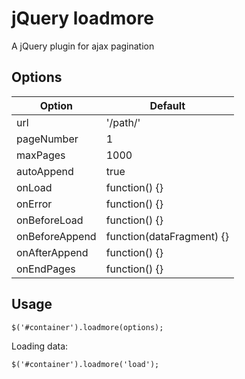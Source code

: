 jQuery loadmore
===============

A jQuery plugin for ajax pagination

Options
-------

<table>
    <thead>
        <tr>
            <th>Option</th>
            <th>Default</th>
        </tr>
    </thead>
    <tbody>
        <tr>
            <td>url</td>
            <td>'/path/'</td>
        </tr>
        <tr>
            <td>pageNumber</td>
            <td>1</td>
        </tr>
        <tr>
            <td>maxPages</td>
            <td>1000</td>
        </tr>
        <tr>
            <td>autoAppend</td>
            <td>true</td>
        </tr>
        <tr>
            <td>onLoad</td>
            <td>function() {}</td>
        </tr>
        <tr>
            <td>onError</td>
            <td>function() {}</td>
        </tr>             
        <tr>
            <td>onBeforeLoad</td>
            <td>function() {}</td>
        </tr>             
        <tr>
            <td>onBeforeAppend</td>
            <td>function(dataFragment) {}</td>
        </tr>             
        <tr>
            <td>onAfterAppend</td>
            <td>function() {}</td>
        </tr>                                
        <tr>
            <td>onEndPages</td>
            <td>function() {}</td>
        </tr>
    </tbody>             
</table>

Usage
-----

    $('#container').loadmore(options);

Loading data:

    $('#container').loadmore('load');